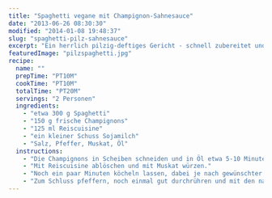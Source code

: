 ```yaml
---
title: "Spaghetti vegane mit Champignon-Sahnesauce"
date: "2013-06-26 08:30:30"
modified: "2014-01-08 19:48:37"
slug: "spaghetti-pilz-sahnesauce"
excerpt: "Ein herrlich pilzig-deftiges Gericht - schnell zubereitet und unendlich variierbar."
featuredImage: "pilzspaghetti.jpg"
recipe:
  name: ""
  prepTime: "PT10M"
  cookTime: "PT10M"
  totalTime: "PT20M"
  servings: "2 Personen"
  ingredients:
    - "etwa 300 g Spaghetti"
    - "150 g frische Champignons"
    - "125 ml Reiscuisine"
    - "ein kleiner Schuss Sojamilch"
    - "Salz, Pfeffer, Muskat, Öl"
  instructions:
    - "Die Champignons in Scheiben schneiden und in Öl etwa 5-10 Minuten braten, zwischendurch leicht salzen."
    - "Mit Reiscuisine ablöschen und mit Muskat würzen."
    - "Noch ein paar Minuten köcheln lassen, dabei je nach gewünschter Konsistenz etwas Sojamilch ergänzen."
    - "Zum Schluss pfeffern, noch einmal gut durchrühren und mit den nach Anleitung gekochten Spaghetti servieren."
---
```


